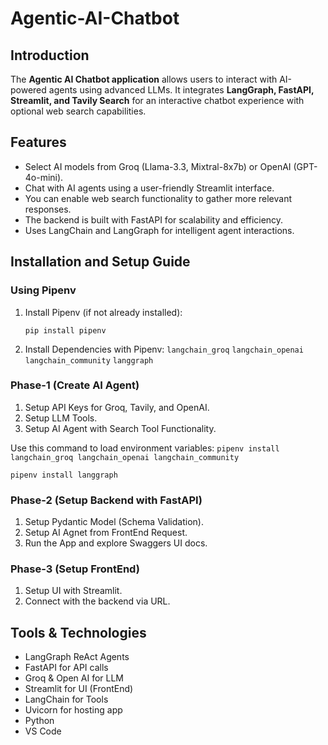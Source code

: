 # Agentic-AI-Chatbot

## Introduction
The **Agentic AI Chatbot application** allows users to interact with AI-powered agents using advanced LLMs. It integrates **LangGraph, FastAPI, Streamlit, and Tavily Search** for an interactive chatbot experience with optional web search capabilities.

## Features
- Select AI models from Groq (Llama-3.3, Mixtral-8x7b) or OpenAI (GPT-4o-mini).
- Chat with AI agents using a user-friendly Streamlit interface.
- You can enable web search functionality to gather more relevant responses.
- The backend is built with FastAPI for scalability and efficiency.
- Uses LangChain and LangGraph for intelligent agent interactions.

## Installation and Setup Guide

### Using Pipenv
1. Install Pipenv (if not already installed):

   `pip install pipenv`

2. Install Dependencies with Pipenv:
   `langchain_groq`   `langchain_openai`   `langchain_community`   `langgraph`

### Phase-1 (Create AI Agent)

1. Setup API Keys for Groq, Tavily, and OpenAI.
2. Setup LLM Tools.
3. Setup AI Agent with Search Tool Functionality.

Use this command to load environment variables: 
`pipenv install langchain_groq langchain_openai langchain_community`

`pipenv install langgraph`

### Phase-2 (Setup Backend with FastAPI)

1. Setup Pydantic Model (Schema Validation).
2. Setup AI Agnet from FrontEnd Request.
3. Run the App and explore Swaggers UI docs.

### Phase-3 (Setup FrontEnd)

1. Setup UI with Streamlit.
2. Connect with the backend via URL.

## Tools & Technologies

* LangGraph ReAct Agents
* FastAPI for API calls
* Groq & Open AI for LLM
* Streamlit for UI (FrontEnd)
* LangChain for Tools
* Uvicorn for hosting app
* Python
* VS Code
